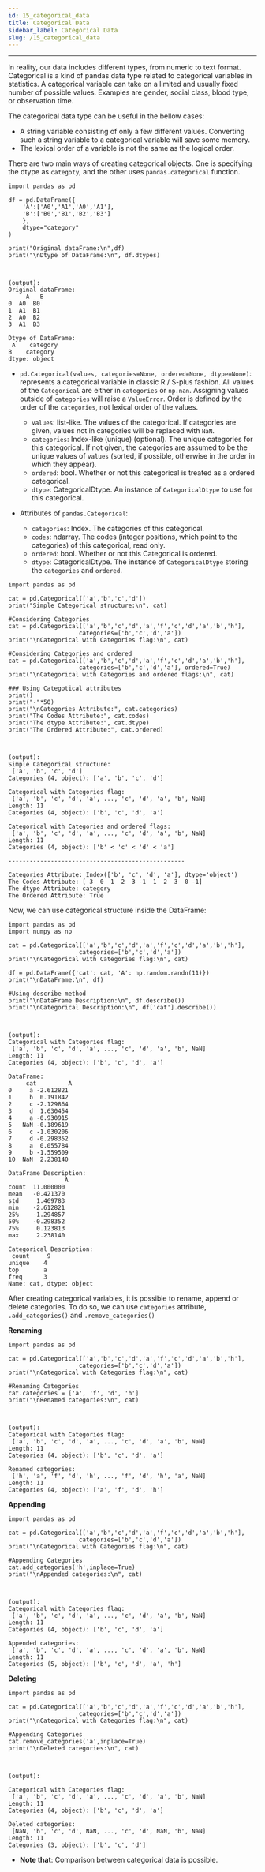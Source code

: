 ```yaml
---
id: 15_categorical_data
title: Categorical Data
sidebar_label: Categorical Data
slug: /15_categorical_data
---
```


---

In reality, our data includes different types, from numeric to text format.  Categorical is a kind of pandas data type related to categorical variables in statistics. A categorical variable can take on a limited and usually fixed number of possible values. Examples are gender, social class, blood type, or observation time.

The categorical data type can be useful in the bellow cases:
- A string variable consisting of only a few different values. Converting such a string variable to a categorical variable will save some memory.
- The lexical order of a variable is not the same as the logical order.

There are two main ways of creating categorical objects. One is specifying the dtype as `categoty`, and the other uses `pandas.categorical` function.


```
import pandas as pd

df = pd.DataFrame({
    'A':['A0','A1','A0','A1'],
    'B':['B0','B1','B2','B3']
    },
    dtype="category"
)

print("Original dataFrame:\n",df)
print("\nDtype of DataFrame:\n", df.dtypes)



(output):
Original dataFrame:
     A   B
0  A0  B0
1  A1  B1
2  A0  B2
3  A1  B3

Dtype of DataFrame:
 A    category
B    category
dtype: object
```


- `pd.Categorical(values, categories=None, ordered=None, dtype=None)`: represents a categorical variable in classic R / S-plus fashion. All values of the `Categorical` are either in `categories` or `np.nan`. Assigning values outside of `categories` will raise a `ValueError`. Order is defined by the order of the `categories`, not lexical order of the values.
  - `values`: list-like. The values of the categorical. If categories are given, values not in categories will be replaced with `NaN`.
  - `categories`: Index-like (unique) (optional). The unique categories for this categorical. If not given, the categories are assumed to be the unique values of `values` (sorted, if possible, otherwise in the order in which they appear).
  - `ordered`: bool. Whether or not this categorical is treated as a ordered categorical.
  - `dtype`: CategoricalDtype. An instance of `CategoricalDtype` to use for this categorical.


- Attributes of `pandas.Categorical`:
  - `categories`: Index. The categories of this categorical.
  - `codes`: ndarray. The codes (integer positions, which point to the categories) of this categorical, read only.
  - `ordered`: bool. Whether or not this Categorical is ordered.
  - `dtype`: CategoricalDtype. The instance of `CategoricalDtype` storing the `categories` and `ordered`.


```
import pandas as pd

cat = pd.Categorical(['a','b','c','d'])
print("Simple Categorical structure:\n", cat)

#Considering Categories
cat = pd.Categorical(['a','b','c','d','a','f','c','d','a','b','h'],
                    categories=['b','c','d','a'])
print("\nCategorical with Categories flag:\n", cat)

#Considering Categories and ordered
cat = pd.Categorical(['a','b','c','d','a','f','c','d','a','b','h'],
                    categories=['b','c','d','a'], ordered=True)
print("\nCategorical with Categories and ordered flags:\n", cat)

### Using Categotical attributes
print()
print("-"*50)
print("\nCategories Attribute:", cat.categories)
print("The Codes Attribute:", cat.codes)
print("The dtype Attribute:", cat.dtype)
print("The Ordered Attribute:", cat.ordered)



(output):
Simple Categorical structure:
 ['a', 'b', 'c', 'd']
Categories (4, object): ['a', 'b', 'c', 'd']

Categorical with Categories flag:
 ['a', 'b', 'c', 'd', 'a', ..., 'c', 'd', 'a', 'b', NaN]
Length: 11
Categories (4, object): ['b', 'c', 'd', 'a']

Categorical with Categories and ordered flags:
 ['a', 'b', 'c', 'd', 'a', ..., 'c', 'd', 'a', 'b', NaN]
Length: 11
Categories (4, object): ['b' < 'c' < 'd' < 'a']

--------------------------------------------------

Categories Attribute: Index(['b', 'c', 'd', 'a'], dtype='object')
The Codes Attribute: [ 3  0  1  2  3 -1  1  2  3  0 -1]
The dtype Attribute: category
The Ordered Attribute: True
```

Now, we can use categorical structure inside the DataFrame:

```
import pandas as pd
import numpy as np

cat = pd.Categorical(['a','b','c','d','a','f','c','d','a','b','h'],
                    categories=['b','c','d','a'])
print("\nCategorical with Categories flag:\n", cat)

df = pd.DataFrame({'cat': cat, 'A': np.random.randn(11)})
print("\nDataFrame:\n", df)

#Using describe method
print("\nDataFrame Description:\n", df.describe())
print("\nCategorical Description:\n", df['cat'].describe())



(output):
Categorical with Categories flag:
 ['a', 'b', 'c', 'd', 'a', ..., 'c', 'd', 'a', 'b', NaN]
Length: 11
Categories (4, object): ['b', 'c', 'd', 'a']

DataFrame:
     cat         A
0     a -2.612821
1     b  0.191842
2     c -2.129864
3     d  1.630454
4     a -0.930915
5   NaN -0.189619
6     c -1.030206
7     d -0.298352
8     a  0.055784
9     b -1.559509
10  NaN  2.238140

DataFrame Description:
                A
count  11.000000
mean   -0.421370
std     1.469783
min    -2.612821
25%    -1.294857
50%    -0.298352
75%     0.123813
max     2.238140

Categorical Description:
 count     9
unique    4
top       a
freq      3
Name: cat, dtype: object
```

After creating  categorical variables, it is possible to rename, append or delete categories. To do so, we can use `categories` attribute, `.add_categories()` and `.remove_categories()`

**Renaming**
```
import pandas as pd

cat = pd.Categorical(['a','b','c','d','a','f','c','d','a','b','h'],
                    categories=['b','c','d','a'])
print("\nCategorical with Categories flag:\n", cat)

#Renaming Categories
cat.categories = ['a', 'f', 'd', 'h']
print("\nRenamed categories:\n", cat)



(output):
Categorical with Categories flag:
 ['a', 'b', 'c', 'd', 'a', ..., 'c', 'd', 'a', 'b', NaN]
Length: 11
Categories (4, object): ['b', 'c', 'd', 'a']

Renamed categories:
 ['h', 'a', 'f', 'd', 'h', ..., 'f', 'd', 'h', 'a', NaN]
Length: 11
Categories (4, object): ['a', 'f', 'd', 'h']
```

**Appending**
```
import pandas as pd

cat = pd.Categorical(['a','b','c','d','a','f','c','d','a','b','h'],
                    categories=['b','c','d','a'])
print("\nCategorical with Categories flag:\n", cat)

#Appending Categories
cat.add_categories('h',inplace=True)
print("\nAppended categories:\n", cat)



(output):
Categorical with Categories flag:
 ['a', 'b', 'c', 'd', 'a', ..., 'c', 'd', 'a', 'b', NaN]
Length: 11
Categories (4, object): ['b', 'c', 'd', 'a']

Appended categories:
 ['a', 'b', 'c', 'd', 'a', ..., 'c', 'd', 'a', 'b', NaN]
Length: 11
Categories (5, object): ['b', 'c', 'd', 'a', 'h']
```


**Deleting**
```
import pandas as pd

cat = pd.Categorical(['a','b','c','d','a','f','c','d','a','b','h'],
                    categories=['b','c','d','a'])
print("\nCategorical with Categories flag:\n", cat)

#Appending Categories
cat.remove_categories('a',inplace=True)
print("\nDeleted categories:\n", cat)



(output):

Categorical with Categories flag:
 ['a', 'b', 'c', 'd', 'a', ..., 'c', 'd', 'a', 'b', NaN]
Length: 11
Categories (4, object): ['b', 'c', 'd', 'a']

Deleted categories:
 [NaN, 'b', 'c', 'd', NaN, ..., 'c', 'd', NaN, 'b', NaN]
Length: 11
Categories (3, object): ['b', 'c', 'd']
```

* **Note that**: Comparison between categorical data is possible.
